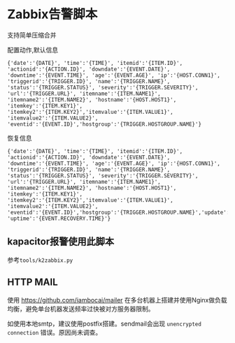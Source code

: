 # Zabbix告警脚本
支持简单压缩合并

配置动作,默认信息

```
{'date':'{DATE}', 'time':'{TIME}', 'itemid':'{ITEM.ID}', 'actionid':'{ACTION.ID}', 'downdate':'{EVENT.DATE}', 'downtime':'{EVENT.TIME}', 'age':'{EVENT.AGE}', 'ip':'{HOST.CONN1}', 'triggerid':'{TRIGGER.ID}', 'name':'{TRIGGER.NAME}', 'status':'{TRIGGER.STATUS}', 'severity':'{TRIGGER.SEVERITY}', 'url':'{TRIGGER.URL}', 'itemname':'{ITEM.NAME1}', 'itemname2':'{ITEM.NAME2}', 'hostname':'{HOST.HOST1}', 'itemkey':'{ITEM.KEY1}', 'itemkey2':'{ITEM.KEY2}','itemvalue':'{ITEM.VALUE1}', 'itemvalue2':'{ITEM.VALUE2}', 'eventid':'{EVENT.ID}','hostgroup':'{TRIGGER.HOSTGROUP.NAME}'}
```

恢复信息

```
{'date':'{DATE}', 'time':'{TIME}', 'itemid':'{ITEM.ID}', 'actionid':'{ACTION.ID}', 'downdate':'{EVENT.DATE}', 'downtime':'{EVENT.TIME}', 'age':'{EVENT.AGE}', 'ip':'{HOST.CONN1}', 'triggerid':'{TRIGGER.ID}', 'name':'{TRIGGER.NAME}', 'status':'{TRIGGER.STATUS}', 'severity':'{TRIGGER.SEVERITY}', 'url':'{TRIGGER.URL}', 'itemname':'{ITEM.NAME1}', 'itemname2':'{ITEM.NAME2}', 'hostname':'{HOST.HOST1}', 'itemkey':'{ITEM.KEY1}', 'itemkey2':'{ITEM.KEY2}','itemvalue':'{ITEM.VALUE1}', 'itemvalue2':'{ITEM.VALUE2}', 'eventid':'{EVENT.ID}','hostgroup':'{TRIGGER.HOSTGROUP.NAME}','update':'{EVENT.RECOVERY.DATE}', 'uptime':'{EVENT.RECOVERY.TIME}'}
```
## kapacitor报警使用此脚本
参考`tools/k2zabbix.py`

## HTTP MAIL
使用 <https://github.com/iambocai/mailer> 在多台机器上搭建并使用Nginx做负载均衡，避免单台机器发送频率过快被对方服务器限制。

如使用本地smtp，建议使用postfix搭建。sendmail会出现 `unencrypted connection` 错误。原因尚未调查。
